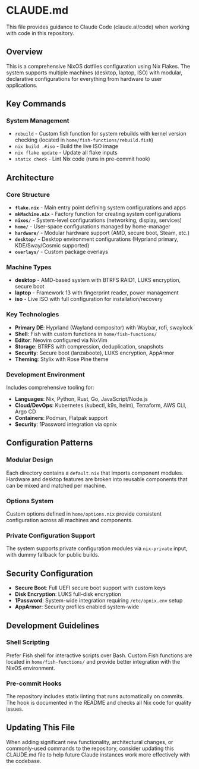 # CLAUDE.md

This file provides guidance to Claude Code (claude.ai/code) when working with code in this repository.

## Overview

This is a comprehensive NixOS dotfiles configuration using Nix Flakes. The system supports multiple machines (desktop, laptop, ISO) with modular, declarative configurations for everything from hardware to user applications.

## Key Commands

### System Management
- `rebuild` - Custom fish function for system rebuilds with kernel version checking (located in `home/fish-functions/rebuild.fish`)
- `nix build .#iso` - Build the live ISO image
- `nix flake update` - Update all flake inputs
- `statix check` - Lint Nix code (runs in pre-commit hook)

## Architecture

### Core Structure
- **`flake.nix`** - Main entry point defining system configurations and apps
- **`mkMachine.nix`** - Factory function for creating system configurations
- **`nixos/`** - System-level configurations (networking, display, services)
- **`home/`** - User-space configurations managed by home-manager
- **`hardware/`** - Modular hardware support (AMD, secure boot, Steam, etc.)
- **`desktop/`** - Desktop environment configurations (Hyprland primary, KDE/Sway/Cosmic supported)
- **`overlays/`** - Custom package overlays

### Machine Types
- **desktop** - AMD-based system with BTRFS RAID1, LUKS encryption, secure boot
- **laptop** - Framework 13 with fingerprint reader, power management
- **iso** - Live ISO with full configuration for installation/recovery

### Key Technologies
- **Primary DE**: Hyprland (Wayland compositor) with Waybar, rofi, swaylock
- **Shell**: Fish with custom functions in `home/fish-functions/`
- **Editor**: Neovim configured via NixVim
- **Storage**: BTRFS with compression, deduplication, snapshots
- **Security**: Secure boot (lanzaboote), LUKS encryption, AppArmor
- **Theming**: Stylix with Rose Pine theme

### Development Environment
Includes comprehensive tooling for:
- **Languages**: Nix, Python, Rust, Go, JavaScript/Node.js
- **Cloud/DevOps**: Kubernetes (kubectl, k9s, helm), Terraform, AWS CLI, Argo CD
- **Containers**: Podman, Flatpak support
- **Security**: 1Password integration via opnix

## Configuration Patterns

### Modular Design
Each directory contains a `default.nix` that imports component modules. Hardware and desktop features are broken into reusable components that can be mixed and matched per machine.

### Options System
Custom options defined in `home/options.nix` provide consistent configuration across all machines and components.

### Private Configuration Support
The system supports private configuration modules via `nix-private` input, with dummy fallback for public builds.

## Security Configuration

- **Secure Boot**: Full UEFI secure boot support with custom keys
- **Disk Encryption**: LUKS full-disk encryption
- **1Password**: System-wide integration requiring `/etc/opnix.env` setup
- **AppArmor**: Security profiles enabled system-wide

## Development Guidelines

### Shell Scripting
Prefer Fish shell for interactive scripts over Bash. Custom Fish functions are located in `home/fish-functions/` and provide better integration with the NixOS environment.

### Pre-commit Hooks
The repository includes statix linting that runs automatically on commits. The hook is documented in the README and checks all Nix code for quality issues.

## Updating This File

When adding significant new functionality, architectural changes, or commonly-used commands to the repository, consider updating this CLAUDE.md file to help future Claude instances work more effectively with the codebase.
